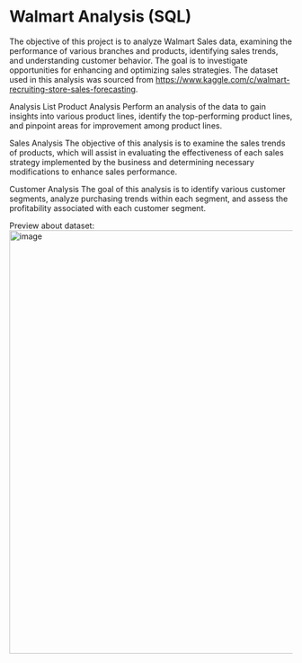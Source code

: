 # Walmart Analysis (SQL)
The objective of this project is to analyze Walmart Sales data, examining the performance of various branches and products, identifying sales trends, and understanding customer behavior. The goal is to investigate opportunities for enhancing and optimizing sales strategies. The dataset used in this analysis was sourced from https://www.kaggle.com/c/walmart-recruiting-store-sales-forecasting.


Analysis List
Product Analysis
Perform an analysis of the data to gain insights into various product lines, identify the top-performing product lines, and pinpoint areas for improvement among product lines.

Sales Analysis
The objective of this analysis is to examine the sales trends of products, which will assist in evaluating the effectiveness of each sales strategy implemented by the business and determining necessary modifications to enhance sales performance.

Customer Analysis
The goal of this analysis is to identify various customer segments, analyze purchasing trends within each segment, and assess the profitability associated with each customer segment.

Preview about dataset:
<img width="754" alt="image" src="https://github.com/novavae/Walmart/assets/57035775/1eb5ad6c-3ed2-4055-8fbc-b61c7690398b">

